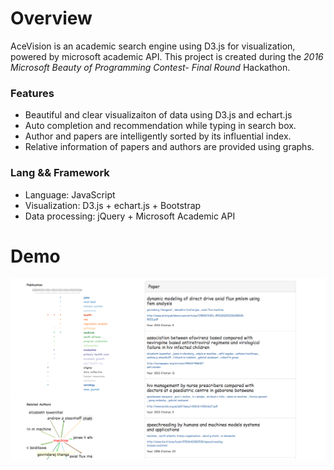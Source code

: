 # Overview
AceVision is an academic search engine using D3.js for visualization, powered by microsoft academic API. 
This project is created during the *2016 Microsoft Beauty of Programming Contest- Final Round* Hackathon.

### Features
* Beautiful and clear visualizaiton of data using D3.js and echart.js
* Auto completion and recommendation while typing in search box.
* Author and papers are intelligently sorted by its influential index.
* Relative information of papers and authors are provided using graphs.

### Lang && Framework
* Language: JavaScript
* Visualization: D3.js + echart.js + Bootstrap
* Data processing: jQuery + Microsoft Academic API

# Demo
![image](https://github.com/chenkaiyu1997/AceVision/raw/master/488472118200515521.png)
